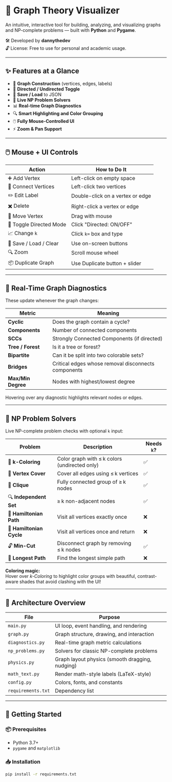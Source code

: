 # 🧠 Graph Theory Visualizer

An intuitive, interactive tool for building, analyzing, and visualizing graphs and NP-complete problems — built with **Python** and **Pygame**.

🛠️ Developed by **dannythedev**  
🔓 License: Free to use for personal and academic usage.

---

## ✨ Features at a Glance

- 🧱 **Graph Construction** (vertices, edges, labels)
- 🔁 **Directed / Undirected Toggle**
- 💾 **Save / Load** to JSON
- 🧩 **Live NP Problem Solvers**
- 📊 **Real-time Graph Diagnostics**
- 🔍 **Smart Highlighting and Color Grouping**
- 🖱️ **Fully Mouse-Controlled UI**
- ⚡ **Zoom & Pan Support**

---

## 🖱️ Mouse + UI Controls

| Action | How to Do It |
|--------|--------------|
| ➕ Add Vertex | Left-click on empty space |
| 🔗 Connect Vertices | Left-click two vertices |
| ✏️ Edit Label | Double-click on a vertex or edge |
| ✖️️ Delete | Right-click a vertex or edge |
| 🧲 Move Vertex | Drag with mouse |
| 🎯 Toggle Directed Mode | Click "Directed: ON/OFF" |
| 📈 Change `k` | Click `k=` box and type |
| 💾 Save / Load / Clear | Use on-screen buttons |
| 🔍 Zoom | Scroll mouse wheel |
| 📦 Duplicate Graph | Use Duplicate button + slider |

---

## 🧪 Real-Time Graph Diagnostics

These update whenever the graph changes:

| Metric | Meaning |
|--------|---------|
| **Cyclic** | Does the graph contain a cycle? |
| **Components** | Number of connected components |
| **SCCs** | Strongly Connected Components (if directed) |
| **Tree / Forest** | Is it a tree or forest? |
| **Bipartite** | Can it be split into two colorable sets? |
| **Bridges** | Critical edges whose removal disconnects components |
| **Max/Min Degree** | Nodes with highest/lowest degree |

Hovering over any diagnostic highlights relevant nodes or edges.

---

## 🧠 NP Problem Solvers

Live NP-complete problem checks with optional `k` input:

| Problem | Description | Needs `k`? |
|---------|-------------|------------|
| 🧮 **k-Coloring** | Color graph with ≤ k colors (undirected only) | ✅ |
| 🎯 **Vertex Cover** | Cover all edges using ≤ k vertices | ✅ |
| 🧩 **Clique** | Fully connected group of ≥ k nodes | ✅ |
| 🔍 **Independent Set** | ≥ k non-adjacent nodes | ✅ |
| 🧭 **Hamiltonian Path** | Visit all vertices exactly once | ❌ |
| 🔄 **Hamiltonian Cycle** | Visit all vertices once and return | ❌ |
| 🔓 **Min-Cut** | Disconnect graph by removing ≤ k nodes | ✅ |
| 📏 **Longest Path** | Find the longest simple path | ❌ |

**Coloring magic:**  
Hover over *k-Coloring* to highlight color groups with beautiful, contrast-aware shades that avoid clashing with the UI!

---

## 🧩 Architecture Overview

| File | Purpose |
|------|---------|
| `main.py` | UI loop, event handling, and rendering |
| `graph.py` | Graph structure, drawing, and interaction |
| `diagnostics.py` | Real-time graph metric calculations |
| `np_problems.py` | Solvers for classic NP-complete problems |
| `physics.py` | Graph layout physics (smooth dragging, nudging) |
| `math_text.py` | Render math-style labels (LaTeX-style) |
| `config.py` | Colors, fonts, and constants |
| `requirements.txt` | Dependency list |

---

## 🚀 Getting Started

### 📦 Prerequisites

- Python 3.7+
- `pygame` and `matplotlib`

### 📥 Installation

```bash
pip install -r requirements.txt
